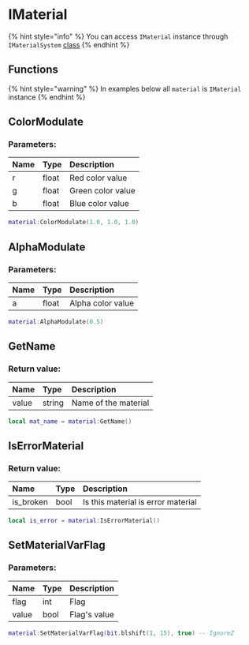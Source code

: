# IMaterial

{% hint style="info" %}
You can access `IMaterial` instance through `IMaterialSystem` [class](../classes/IMaterialSystem.md)
{% endhint %}

## Functions

{% hint style="warning" %}
In examples below all `material` is `IMaterial` instance
{% endhint %}

## ColorModulate

### Parameters:

| Name | Type | Description |
| :--- | :--- | :--- |
| r | float | Red color value |
| g | float | Green color value |
| b | float | Blue color value |

```lua
material:ColorModulate(1.0, 1.0, 1.0)
```

## AlphaModulate

### Parameters:

| Name | Type | Description |
| :--- | :--- | :--- |
| a | float | Alpha color value |

```lua
material:AlphaModulate(0.5)
```

## GetName

### Return value:

| Name | Type | Description |
| :--- | :--- | :--- |
| value | string | Name of the material |

```lua
local mat_name = material:GetName()
```

## IsErrorMaterial

### Return value:

| Name | Type | Description |
| :--- | :--- | :--- |
| is\_broken | bool | Is this material is error material |

```lua
local is_error = material:IsErrorMaterial()
```

## SetMaterialVarFlag

### Parameters:

| Name | Type | Description |
| :--- | :--- | :--- |
| flag | int | Flag |
| value | bool | Flag's value |

```lua
material:SetMaterialVarFlag(bit.blshift(1, 15), true) -- IgnoreZ
```
